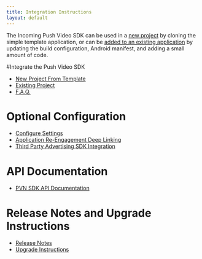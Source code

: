 ```yaml
---
title: Integration Instructions
layout: default 
---
```



The Incoming Push Video SDK can be used in a [new project](#new-project) by cloning the simple template application,  or can be [added to an existing application](#add-to-existing-project) by updating the build configuration, Android manifest, and adding a small amount of code.

#Integrate the Push Video SDK

 * [New Project From Template](new-project.html)
 * [Existing Project](existing-project.html)
 * [F.A.Q.](faq.html)

# Optional Configuration

 * [Configure Settings](configure-settings.html)
 * [Application Re-Engagement Deep Linking](deep-linking.html)
 * [Third Party Advertising SDK Integration](advertising.html)

# API Documentation

 * [PVN SDK API Documentation](apidocs-1.3/index.html)

# Release Notes and Upgrade Instructions

 * [Release Notes](changelog.html)
 * [Upgrade Instructions](upgrade-instructions.html)
